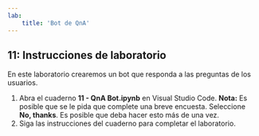 ```yaml
---
lab:
    title: 'Bot de QnA'
---
```


## 11: Instrucciones de laboratorio
En este laboratorio crearemos un bot que responda a las preguntas de los usuarios.

1.  Abra el cuaderno **11 - QnA Bot.ipynb** en Visual Studio Code. 
    **Nota:** Es posible que se le pida que complete una breve encuesta. Seleccione **No, thanks**. Es posible que deba hacer esto más de una vez.
2.  Siga las instrucciones del cuaderno para completar el laboratorio.
